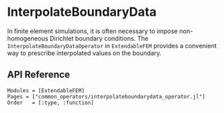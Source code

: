 # InterpolateBoundaryData

In finite element simulations, it is often necessary to impose non-homogeneous Dirichlet boundary conditions. The `InterpolateBoundaryDataOperator` in `ExtendableFEM` provides a convenient way to prescribe interpolated values on the boundary.

## API Reference

```@autodocs
Modules = [ExtendableFEM]
Pages = ["common_operators/interpolateboundarydata_operator.jl"]
Order   = [:type, :function]
```
